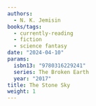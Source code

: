 ```yaml
---
authors:
  - N. K. Jemisin
books/tags:
  - currently-reading
  - fiction
  - science fantasy
date: "2024-04-10"
params:
  isbn13: "9780316229241"
  series: The Broken Earth
  year: "2017"
title: The Stone Sky
weight: 1
---
```


